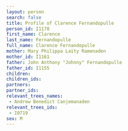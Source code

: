 ```yaml
---
layout: person
search: false
title: Profile of Clarence Fernandopulle
person_id: I1170
first_name: Clarence
last_name: Fernandopulle
full_name: Clarence Fernandopulle
mother: Mary Philippa Laity Ramenaden
mother_id: I1161
father: John Anthony "Johnny" Fernandopulle
father_id: I1155
children:
children_ids:
partners:
partner_ids:
relevant_trees_names:
 - Andrew Benedict Canjemanaden
relevant_trees_ids:
 - I0719
sex: M
---
```


